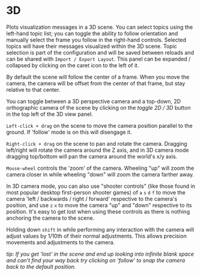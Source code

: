 # 3D

Plots visualization messages in a 3D scene.  You can select topics using the left-hand topic list; you can toggle the ability to follow orientation and manually select the frame you follow in the right-hand controls.  Selected topics will have their messages visualized within the 3D scene.  Topic selection is part of the configuration and will be saved between reloads and can be shared with `Import / Export Layout`.  This panel can be expanded / collapsed by clicking on the caret icon to the left of it.

By default the scene will follow the center of a frame.  When you move the camera, the camera will be offset from the center of that frame, but stay relative to that center.

You can toggle between a 3D perspective camera and a top-down, 2D orthographic camera of the scene by clicking on the _toggle 2D / 3D_ button in the top left of the 3D view panel.

`Left-click + drag` on the scene to move the camera position parallel to the ground.  If 'follow' mode is on this will disengage it.

`Right-click + drag` on the scene to pan and rotate the camera.  Dragging left/right will rotate the camera around the Z axis, and in 3D camera mode dragging top/bottom will pan the camera around the world's x/y axis.

`Mouse-wheel` controls the 'zoom' of the camera.  Wheeling "up" will zoom the camera closer in while wheeling "down" will zoom the camera farther away.

In 3D camera mode, you can also use "shooter controls" (like those found in most popular desktop first-person shooter games) of `a` `s` `d` `f` to move the camera 'left / backwards / right / forward' respective to the camera's position, and use `z` `x` to move the camera "up" and "down" respective to its position.  It's easy to get lost when using these controls as there is nothing anchoring the camera to the scene.

Holding down `shift` in while performing any interaction with the camera will adjust values by 1/10th of their normal adjustments.  This allows precision movements and adjustments to the camera.

_tip: If you get 'lost' in the scene and end up looking into infinite blank space and can't find your way back try clicking on 'follow' to snap the camera back to the default position._
